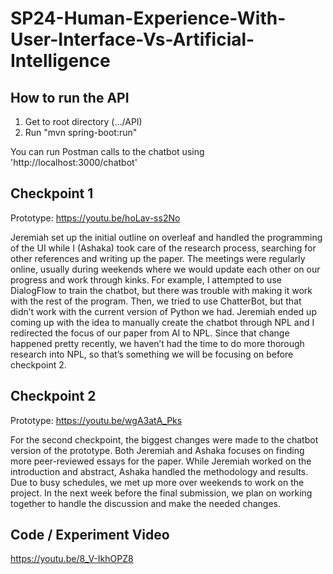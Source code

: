 # SP24-Human-Experience-With-User-Interface-Vs-Artificial-Intelligence

## How to run the API
1. Get to root directory (.../API)
2. Run "mvn spring-boot:run"

You can run Postman calls to the chatbot using 'http://localhost:3000/chatbot'

## Checkpoint 1
Prototype: https://youtu.be/hoLav-ss2No

Jeremiah set up the initial outline on overleaf and handled the programming of the UI while I (Ashaka) took care of the research process, searching for other references and writing up the paper. The meetings were regularly online, usually during weekends where we would update each other on our progress and work through kinks. For example, I attempted to use DialogFlow to train the chatbot, but there was trouble with making it work with the rest of the program. Then, we tried to use ChatterBot, but that didn’t work with the current version of Python we had. Jeremiah ended up coming up with the idea to manually create the chatbot through NPL and I redirected the focus of our paper from AI to NPL. Since that change happened pretty recently, we haven’t had the time to do more thorough research into NPL, so that’s something we will be focusing on before checkpoint 2.


## Checkpoint 2
Prototype: https://youtu.be/wgA3atA_Pks

For the second checkpoint, the biggest changes were made to the chatbot version of the prototype. Both Jeremiah and Ashaka focuses on finding more peer-reviewed essays for the paper. While Jeremiah worked on the introduction and abstract, Ashaka handled the methodology and results. Due to busy schedules, we met up more over weekends to work on the project. In the next week before the final submission, we plan on working together to handle the discussion and make the needed changes.

## Code / Experiment Video

https://youtu.be/8_V-IkhOPZ8
